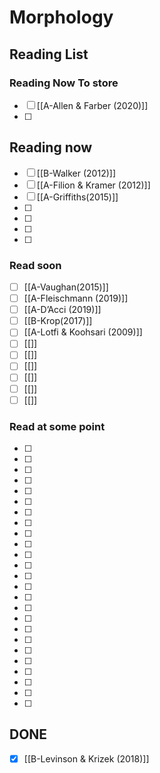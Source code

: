 # Morphology
## Reading List


### Reading Now To store
- [ ] [[A-Allen & Farber (2020)]]
- [ ] 

## Reading now
- [ ]  [[B-Walker (2012)]]
- [ ] [[A-Filion & Kramer (2012)]]
- [ ] [[A-Griffiths(2015)]]
- [ ] 
- [ ] 
- [ ] 
- [ ] 
### Read soon
- [ ] [[A-Vaughan(2015)]]
- [ ] [[A-Fleischmann (2019)]]
- [ ] [[A-D’Acci (2019)]]
- [ ] [[B-Krop(2017)]]
- [ ] [[A-Lotfi & Koohsari (2009)]]
- [ ] [[]]
- [ ] [[]]
- [ ] [[]]
- [ ] [[]]
- [ ] [[]]
- [ ] [[]]
### Read at some point
- [ ] 
- [ ] 
- [ ] 
- [ ] 
- [ ] 
- [ ] 
- [ ] 
- [ ] 
- [ ] 
- [ ] 
- [ ] 
- [ ] 
- [ ] 
- [ ] 
- [ ] 
- [ ] 
- [ ] 
- [ ] 
- [ ] 
- [ ] 
- [ ] 
- [ ] 
- [ ] 
- [ ] 
- [ ] 

## DONE
- [x] [[B-Levinson & Krizek (2018)]]